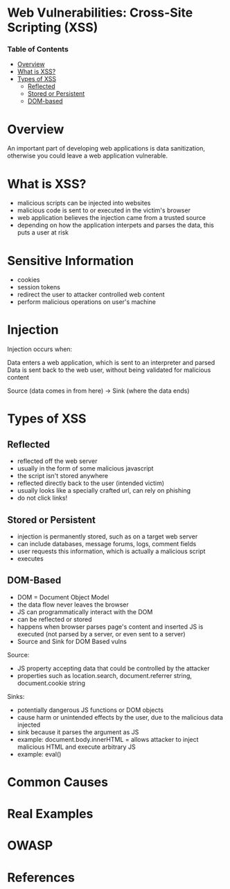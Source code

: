 # Web Vulnerabilities: Cross-Site Scripting (XSS)

### Table of Contents

- [Overview](#overview)
- [What is XSS?](#what-is-xss)
- [Types of XSS](#types-of-xss)
  - [Reflected](#reflected)
  - [Stored or Persistent](#stored-or-persistent)
  - [DOM-based](#dom-based)

# Overview
An important part of developing web applications is data sanitization, otherwise you could leave a web application vulnerable.

# What is XSS?
- malicious scripts can be injected into websites
- malicious code is sent to or executed in the victim's browser
- web application believes the injection came from a trusted source
- depending on how the application interpets and parses the data, this puts a user at risk


# Sensitive Information
- cookies
- session tokens
- redirect the user to attacker controlled web content
- perform malicious operations on user's machine

# Injection

Injection occurs when:

Data enters a web application, which is sent to an interpreter and parsed
Data is sent back to the web user, without being validated for malicious content

Source (data comes in from here) -> Sink (where the data ends)

# Types of XSS

## Reflected
- reflected off the web server
- usually in the form of some malicious javascript
- the script isn't stored anywhere
- reflected directly back to the user (intended victim)
- usually looks like a specially crafted url, can rely on phishing
- do not click links!

## Stored or Persistent
- injection is permanently stored, such as on a target web server
- can include databases, message forums, logs, comment fields
- user requests this information, which is actually a malicious script
- executes

## DOM-Based
- DOM = Document Object Model
- the data flow never leaves the browser
- JS can programmatically interact with the DOM
- can be reflected or stored
- happens when browser parses page's content and inserted JS is executed (not parsed by a server, or even sent to a server)
- Source and Sink for DOM Based vulns

Source:
- JS property accepting data that could be controlled by the attacker
- properties such as location.search, document.referrer string, document.cookie string

Sinks:
- potentially dangerous JS functions or DOM objects
- cause harm or unintended effects by the user, due to the malicious data injected
- sink because it parses the argument as JS
- example: document.body.innerHTML = allows attacker to inject malicious HTML and execute arbitrary JS
- example: eval()


# Common Causes

# Real Examples

# OWASP

# References
